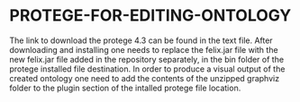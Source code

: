 # PROTEGE-FOR-EDITING-ONTOLOGY
The link to download the protege 4.3 can be found in the text file.  After downloading and installing one needs to replace the felix.jar file with the new felix.jar file added in the repository separately, in the bin folder of the protege installed file destination.
In order to produce a visual output of the created ontology one need to add the contents of the unzipped graphviz folder to the plugin section of the intalled protege file location.
